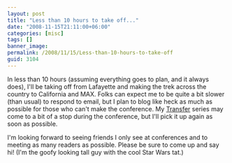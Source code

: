 ```yaml
---
layout: post
title: "Less than 10 hours to take off..."
date: "2008-11-15T21:11:00+06:00"
categories: [misc]
tags: []
banner_image: 
permalink: /2008/11/15/Less-than-10-hours-to-take-off
guid: 3104
---
```


In less than 10 hours (assuming everything goes to plan, and it always does), I'll be taking off from Lafayette and making the trek across the country to California and MAX. Folks can expect me to be quite a bit slower (than usual) to respond to email, but I plan to blog like heck as much as possible for those who can't make the conference. My <a href="http://www.raymondcamden.com/index.cfm/transfer">Transfer</a> series may come to a bit of a stop during the conference, but I'll pick it up again as soon as possible. 

I'm looking forward to seeing friends I only see at conferences and to meeting as many readers as possible. Please be sure to come up and say hi! (I'm the goofy looking tall guy with the cool Star Wars tat.)